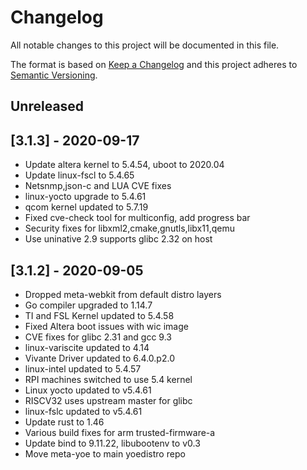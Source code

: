 # Changelog

All notable changes to this project will be documented in this file.

The format is based on [Keep a Changelog](http://keepachangelog.com/en/1.0.0/)
and this project adheres to [Semantic Versioning](http://semver.org/spec/v2.0.0.html).

## Unreleased


## [3.1.3] - 2020-09-17

- Update altera kernel to 5.4.54, uboot to 2020.04
- Update linux-fscl to 5.4.65
- Netsnmp,json-c and LUA CVE fixes
- linux-yocto upgrade to 5.4.61
- qcom kernel updated to 5.7.19
- Fixed cve-check tool for multiconfig, add progress bar
- Security fixes for libxml2,cmake,gnutls,libx11,qemu
- Use uninative 2.9 supports glibc 2.32 on host
 
## [3.1.2] - 2020-09-05

- Dropped meta-webkit from default distro layers
- Go compiler upgraded to 1.14.7
- TI and FSL Kernel updated to 5.4.58
- Fixed Altera boot issues with wic image
- CVE fixes for glibc 2.31 and gcc 9.3
- linux-variscite updated to 4.14
- Vivante Driver updated to 6.4.0.p2.0
- linux-intel updated to 5.4.57
- RPI machines switched to use 5.4 kernel
- Linux yocto updated to v5.4.61
- RISCV32 uses upstream master for glibc
- linux-fslc updated to v5.4.61
- Update rust to 1.46
- Various build fixes for arm trusted-firmware-a
- Update bind to 9.11.22, libubootenv to v0.3
- Move meta-yoe to main yoedistro repo
